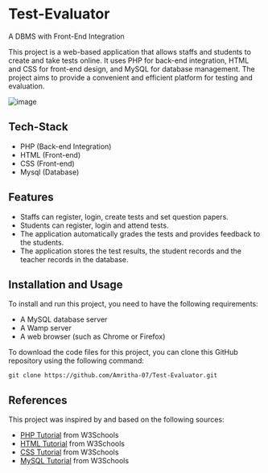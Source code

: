 # Test-Evaluator

A DBMS with Front-End Integration

This project is a web-based application that allows staffs and students to create and take tests online. It uses PHP for back-end integration, HTML and CSS for front-end design, and MySQL for database management. The project aims to provide a convenient and efficient platform for testing and evaluation.

![image](https://github.com/Amritha-07/Test-Evaluator/assets/74042644/443e7629-61ac-46f0-9fc9-97b75c7497c5)


## Tech-Stack

- PHP (Back-end Integration)
- HTML (Front-end)
- CSS (Front-end)
- Mysql (Database)


## Features

- Staffs can register, login, create tests and set question papers.
- Students can register, login and attend tests.
- The application automatically grades the tests and provides feedback to the students.
- The application stores the test results, the student records and the teacher records in the database.

## Installation and Usage

To install and run this project, you need to have the following requirements:

- A MySQL database server
- A Wamp server
- A web browser (such as Chrome or Firefox)

To download the code files for this project, you can clone this GitHub repository using the following command:

```git clone https://github.com/Amritha-07/Test-Evaluator.git```

## References

This project was inspired by and based on the following sources:

- [PHP Tutorial](https://www.w3schools.com/php/) from W3Schools
- [HTML Tutorial](https://www.w3schools.com/html/) from W3Schools
- [CSS Tutorial](https://www.w3schools.com/css/) from W3Schools
- [MySQL Tutorial](https://www.w3schools.com/MySQL/default.asp) from W3Schools
